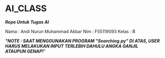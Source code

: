 # AI_CLASS

***Repo Untuk Tugas AI***

Nama : Andi Nurun Muhammad Akbar 
Nim : F55119093 
Kelas : B


*****"NOTE : SAAT MENGGUNAKAN PROGRAM "Searching.py" DI ATAS, USER HARUS MELAKUKAN INPUT TERLEBIH DAHULU ANGKA GANJIL ATAUPUN GENAP!*****"

